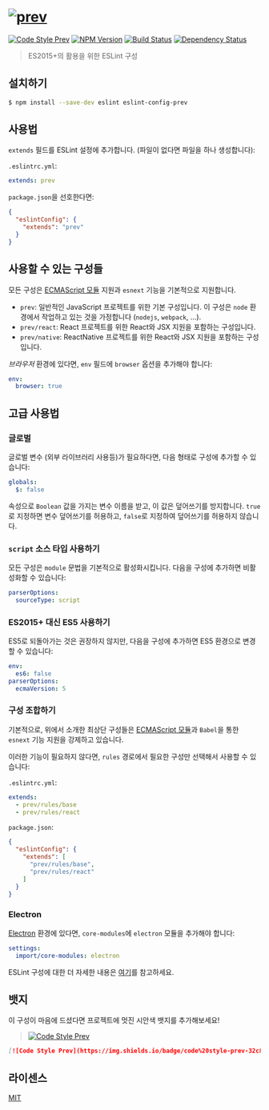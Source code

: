 # [![prev](https://rawgit.com/preco21/eslint-config-prev/master/media/logo.png)](https://github.com/preco21/eslint-config-prev)

[![Code Style Prev](https://img.shields.io/badge/code%20style-prev-32c8fc.svg?style=flat-square)](https://github.com/preco21/eslint-config-prev)
[![NPM Version](https://img.shields.io/npm/v/eslint-config-prev.svg?style=flat-square)](https://www.npmjs.com/package/eslint-config-prev)
[![Build Status](https://img.shields.io/travis/preco21/eslint-config-prev/master.svg?style=flat-square)](https://travis-ci.org/preco21/eslint-config-prev)
[![Dependency Status](https://dependencyci.com/github/preco21/eslint-config-prev/badge?style=flat-square)](https://dependencyci.com/github/preco21/eslint-config-prev)

> ES2015+의 활용을 위한 ESLint 구성

## 설치하기

```bash
$ npm install --save-dev eslint eslint-config-prev
```

## 사용법

`extends` 필드를 ESLint 설정에 추가합니다. (파일이 없다면 파일을 하나 생성합니다):

`.eslintrc.yml`:

```yaml
extends: prev
```

`package.json`을 선호한다면:

```json
{
  "eslintConfig": {
    "extends": "prev"
  }
}
```

## 사용할 수 있는 구성들

모든 구성은 [ECMAScript 모듈][esm] 지원과 `esnext` 기능을 기본적으로 지원합니다.

* `prev`: 일반적인 JavaScript 프로젝트를 위한 기본 구성입니다. 이 구성은 `node` 환경에서 작업하고 있는 것을 가정합니다 (`nodejs`, `webpack`, ...).
* `prev/react`: React 프로젝트를 위한 React와 JSX 지원을 포함하는 구성입니다.
* `prev/native`: ReactNative 프로젝트를 위한 React와 JSX 지원을 포함하는 구성입니다.

_브라우저_ 환경에 있다면, `env` 필드에 `browser` 옵션을 추가해야 합니다:

```yaml
env:
  browser: true
```

## 고급 사용법

### 글로벌

글로벌 변수 (외부 라이브러리 사용등)가 필요하다면, 다음 형태로 구성에 추가할 수 있습니다:

```yaml
globals:
  $: false
```

속성으로 `Boolean` 값을 가지는 변수 이름을 받고, 이 값은 덮어쓰기를 방지합니다. `true`로 지정하면 변수 덮어쓰기를 허용하고, `false`로 지정하여 덮어쓰기를 허용하지 않습니다.

### `script` 소스 타입 사용하기

모든 구성은 `module` 문법을 기본적으로 활성화시킵니다. 다음을 구성에 추가하면 비활성화할 수 있습니다:

```yaml
parserOptions:
  sourceType: script
```

### ES2015+ 대신 ES5 사용하기

ES5로 되돌아가는 것은 권장하지 않지만, 다음을 구성에 추가하면 ES5 환경으로 변경할 수 있습니다:

```yaml
env:
  es6: false
parserOptions:
  ecmaVersion: 5
```

### 구성 조합하기

기본적으로, 위에서 소개한 최상단 구성들은 [ECMAScript 모듈][esm]과 `Babel`을 통한 `esnext` 기능 지원을 강제하고 있습니다.

이러한 기능이 필요하지 않다면, `rules` 경로에서 필요한 구성만 선택해서 사용할 수 있습니다:

`.eslintrc.yml`:

```yaml
extends:
  - prev/rules/base
  - prev/rules/react
```

`package.json`:

```json
{
  "eslintConfig": {
    "extends": [
      "prev/rules/base",
      "prev/rules/react"
    ]
  }
}
```

### Electron

[Electron](electron.atom.io) 환경에 있다면, `core-modules`에 `electron` 모듈을 추가해야 합니다:

```yaml
settings:
  import/core-modules: electron
```

ESLint 구성에 대한 더 자세한 내용은 [여기]((http://eslint.org/docs/user-guide/configuring))를 참고하세요.

## 뱃지

이 구성이 마음에 드셨다면 프로젝트에 멋진 시안색 뱃지를 추가해보세요!

> [![Code Style Prev](https://img.shields.io/badge/code%20style-prev-32c8fc.svg?style=flat-square)](https://github.com/preco21/eslint-config-prev)

```markdown
[![Code Style Prev](https://img.shields.io/badge/code%20style-prev-32c8fc.svg?style=flat-square)](https://github.com/preco21/eslint-config-prev)
```

## 라이센스

[MIT](http://preco.mit-license.org/)

[esm]: http://2ality.com/2014/09/es6-modules-final.html
